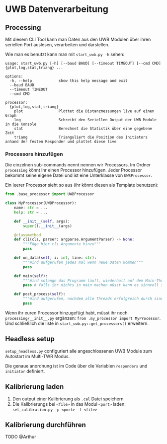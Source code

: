 # UWB Datenverarbeitung

## Processing
Mit diesem CLI Tool kann man Daten aus den UWB Modulen über ihren seriellen Port auslesen, verarbeiten und darstellen.

Wie man es benutzt kann man mit `start_uwb.py -h` sehen:
```
usage: start_uwb.py [-h] [--baud BAUD] [--timeout TIMEOUT] [--cmd CMD] {plot,log,stat,triang} ...

options:
  -h, --help            show this help message and exit
  --baud BAUD
  --timeout TIMEOUT
  --cmd CMD

processor:
  {plot,log,stat,triang}
    plot                Plottet die Distanzmessungen live auf einen Graph
    log                 Schreibt den Seriellen Output der UWB Module in die Konsole
    stat                Berechnet die Statistik über eine gegebene Zeit
    triang              Trianguliert die Position des Initiators anhand der festen Responder und plottet diese live
```

### Processors hinzufügen
Die einzelnen sub-commands nennt nennen wir Processors. Im Ordner `processing` könnt ihr einen Processor hinzufügen. Jeder Processor bekommt seine eigene Datei und ist eine Unterklasse von `UWBProcessor`.

Ein leerer Processor sieht so aus (ihr könnt diesen als Template benutzen):
```py
from .base_processor import UWBProcessor

class MyProcessor(UWBProcessor):
	name: str = ...
	help: str = ...

	def __init__(self, args):
		super().__init__(args)

	@classmethod
	def cli(cls, parser: argparse.ArgumentParser) -> None:
		"""Füge hier cli Argumente hinzu"""
		pass

	def on_data(self, i: int, line: str):
		"""Wird aufgerufen jedes mal wenn neue Daten kommen"""
		pass

	def main(self):
		"""Wird solange das Programm läuft, wiederholt auf dem Main-Thread aufgerufen"""
		pass # falls ihr nichts in main machen müsst kann es sinnvoll sein ein sleep hinzuzufügen

	def post_process(self):
		"""Wird aufgerufen, nachdem alle Threads erfolgreich durch sind"""
		pass
```

Wenn ihr euren Processor hinzugefügt habt, müsst ihr noch `processing/__init__.py` ergänzen: `from .my_processor import MyProcessor`.\
Und schließlich die liste in `start_uwb.py::get_processors()` erweitern.

## Headless setup
`setup_headless.py` configuriert alle angeschlossenen UWB Module zum Autostart im Multi-TWR Modus.

Die genaue anordnung ist im Code über die Variablen `responders` und `initiator` definiert.

## Kalibrierung laden
1. Den output einer Kalibrierung als `.cal` Datei speichern
2. Die Kalibrierungs bei `<file>` in das Modul `<port>` laden: `set_calibration.py -p <port> -f <file>`

## Kalibrierung durchführen
TODO @Arthur